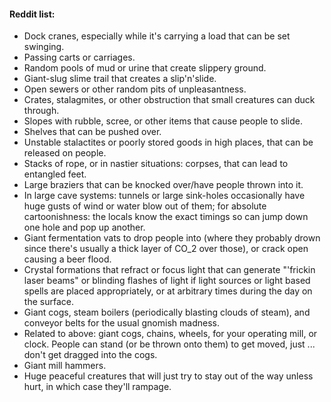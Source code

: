 #### Reddit list:
- Dock cranes, especially while it's carrying a load that can be set swinging.
- Passing carts or carriages.
- Random pools of mud or urine that create slippery ground.
- Giant-slug slime trail that creates a slip'n'slide.
- Open sewers or other random pits of unpleasantness.  
- Crates, stalagmites, or other obstruction that small creatures can duck through.
- Slopes with rubble, scree, or other items that cause people to slide.
- Shelves that can be pushed over.
- Unstable stalactites or poorly stored goods in high places, that can be released on people.
- Stacks of rope, or in nastier situations: corpses, that can lead to entangled feet.
- Large braziers that can be knocked over/have people thrown into it.
- In large cave systems: tunnels or large sink-holes occasionally have huge gusts of wind or water blow out of them; for absolute cartoonishness: the locals know the exact timings so can jump down one hole and pop up another.
- Giant fermentation vats to drop people into (where they probably drown since there's usually a thick layer of CO_2 over those), or crack open causing a beer flood.
- Crystal formations that refract or focus light that can generate "'frickin laser beams" or blinding flashes of light if light sources or light based spells are placed appropriately, or at arbitrary times during the day on the surface.
- Giant cogs, steam boilers (periodically blasting clouds of steam), and conveyor belts for the usual gnomish madness.
- Related to above: giant cogs, chains, wheels, for your operating mill, or clock. People can stand (or be thrown onto them) to get moved, just ... don't get dragged into the cogs.
- Giant mill hammers.
- Huge peaceful creatures that will just try to stay out of the way unless hurt, in which case they'll rampage.